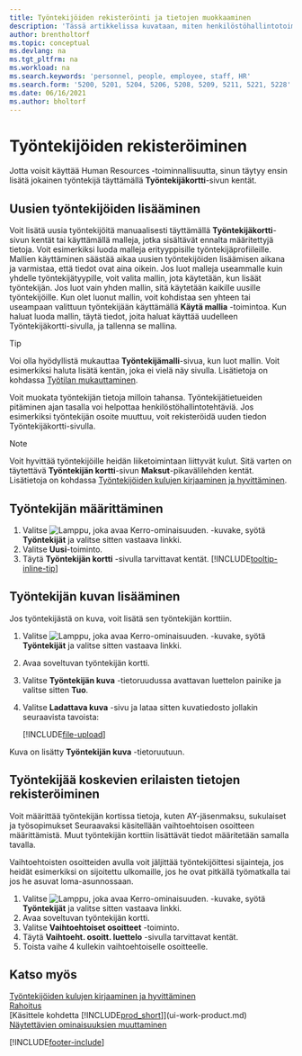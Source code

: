 ```yaml
---
title: Työntekijöiden rekisteröinti ja tietojen muokkaaminen
description: 'Tässä artikkelissa kuvataan, miten henkilöstöhallintotoimintoa käytetään uuden henkilöstön rekisteröimiseen tai olemassa olevan henkilöstön työntekijätietojen muokkaamiseen.'
author: brentholtorf
ms.topic: conceptual
ms.devlang: na
ms.tgt_pltfrm: na
ms.workload: na
ms.search.keywords: 'personnel, people, employee, staff, HR'
ms.search.form: '5200, 5201, 5204, 5206, 5208, 5209, 5211, 5221, 5228'
ms.date: 06/16/2021
ms.author: bholtorf
---
```

# Työntekijöiden rekisteröiminen

Jotta voisit käyttää Human Resources -toiminnallisuutta, sinun täytyy ensin lisätä jokainen työntekijä täyttämällä **Työntekijäkortti**-sivun kentät.

## Uusien työntekijöiden lisääminen

Voit lisätä uusia työntekijöitä manuaalisesti täyttämällä **Työntekijäkortti**-sivun kentät tai käyttämällä malleja, jotka sisältävät ennalta määritettyjä tietoja. Voit esimerkiksi luoda malleja erityyppisille työntekijäprofiileille. Mallien käyttäminen säästää aikaa uusien työntekijöiden lisäämisen aikana ja varmistaa, että tiedot ovat aina oikein. Jos luot malleja useammalle kuin yhdelle työntekijätyypille, voit valita mallin, jota käytetään, kun lisäät työntekijän. Jos luot vain yhden mallin, sitä käytetään kaikille uusille työntekijöille. Kun olet luonut mallin, voit kohdistaa sen yhteen tai useampaan valittuun työntekijään käyttämällä **Käytä mallia** -toimintoa. Kun haluat luoda mallin, täytä tiedot, joita haluat käyttää uudelleen Työntekijäkortti-sivulla, ja tallenna se mallina.

> [!TIP]
> Voi olla hyödyllistä mukauttaa **Työntekijämalli**-sivua, kun luot mallin. Voit esimerkiksi haluta lisätä kentän, joka ei vielä näy sivulla. Lisätietoja on kohdassa [Työtilan mukauttaminen](ui-personalization-user.md#start-personalizing-by-using-the-personalization-mode).

Voit muokata työntekijän tietoja milloin tahansa. Työntekijätietueiden pitäminen ajan tasalla voi helpottaa henkilöstöhallintotehtäviä. Jos esimerkiksi työntekijän osoite muuttuu, voit rekisteröidä uuden tiedon Työntekijäkortti-sivulla.

> [!NOTE]  
> Voit hyvittää työntekijöille heidän liiketoimintaan liittyvät kulut. Sitä varten on täytettävä **Työntekijän kortti**-sivun **Maksut**-pikavälilehden kentät. Lisätietoja on kohdassa [Työntekijöiden kulujen kirjaaminen ja hyvittäminen](finance-how-record-reimburse-employee-expenses.md).

## Työntekijän määrittäminen

1. Valitse ![Lamppu, joka avaa Kerro-ominaisuuden.](media/ui-search/search_small.png "Kerro, mitä haluat tehdä") -kuvake, syötä **Työntekijät** ja valitse sitten vastaava linkki.
2. Valitse **Uusi**-toiminto.
3. Täytä **Työntekijän kortti** -sivulla tarvittavat kentät. [!INCLUDE[tooltip-inline-tip](includes/tooltip-inline-tip_md.md)]

## Työntekijän kuvan lisääminen

Jos työntekijästä on kuva, voit lisätä sen työntekijän korttiin.

1. Valitse ![Lamppu, joka avaa Kerro-ominaisuuden.](media/ui-search/search_small.png "Kerro, mitä haluat tehdä") -kuvake, syötä **Työntekijät** ja valitse sitten vastaava linkki.
2. Avaa soveltuvan työntekijän kortti.
3. Valitse **Työntekijän kuva** -tietoruudussa avattavan luettelon painike ja valitse sitten **Tuo**.
4. Valitse **Ladattava kuva** -sivu ja lataa sitten kuvatiedosto jollakin seuraavista tavoista:

   [!INCLUDE[file-upload](includes/file-upload.md)]

Kuva on lisätty **Työntekijän kuva** -tietoruutuun.

## Työntekijää koskevien erilaisten tietojen rekisteröiminen

Voit määrittää työntekijän kortissa tietoja, kuten AY-jäsenmaksu, sukulaiset ja työsopimukset Seuraavaksi käsitellään vaihtoehtoisen osoitteen määrittämistä. Muut työntekijän korttiin lisättävät tiedot määritetään samalla tavalla.

Vaihtoehtoisten osoitteiden avulla voit jäljittää työntekijöittesi sijainteja, jos heidät esimerkiksi on sijoitettu ulkomaille, jos he ovat pitkällä työmatkalla tai jos he asuvat loma-asunnossaan.

1. Valitse ![Lamppu, joka avaa Kerro-ominaisuuden.](media/ui-search/search_small.png "Kerro, mitä haluat tehdä") -kuvake, syötä **Työntekijät** ja valitse sitten vastaava linkki.
2. Avaa soveltuvan työntekijän kortti.
3. Valitse **Vaihtoehtoiset osoitteet** -toiminto.
4. Täytä **Vaihtoeht. osoitt. luettelo** -sivulla tarvittavat kentät.
5. Toista vaihe 4 kullekin vaihtoehtoiselle osoitteelle.

## Katso myös

[Työntekijöiden kulujen kirjaaminen ja hyvittäminen](finance-how-record-reimburse-employee-expenses.md)  
[Rahoitus](finance.md)  
[Käsittele kohdetta [!INCLUDE[prod_short](includes/prod_short.md)]](ui-work-product.md)  
[Näytettävien ominaisuuksien muuttaminen](ui-experiences.md)


[!INCLUDE[footer-include](includes/footer-banner.md)]
